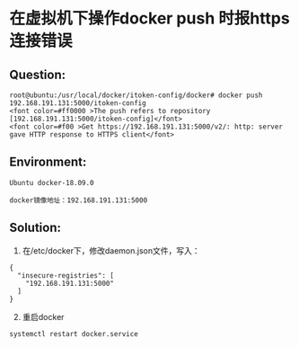 # 在虚拟机下操作docker push <image>时报https连接错误

## Question:

```
root@ubuntu:/usr/local/docker/itoken-config/docker# docker push 192.168.191.131:5000/itoken-config
<font color=#ff0000 >The push refers to repository [192.168.191.131:5000/itoken-config]</font>
<font color=#f00 >Get https://192.168.191.131:5000/v2/: http: server gave HTTP response to HTTPS client</font>
```

## Environment:

`Ubuntu docker-18.09.0`

`docker镜像地址：192.168.191.131:5000`

## Solution:

1. 在/etc/docker下，修改daemon.json文件，写入：
  ```
  {
    "insecure-registries": [
      "192.168.191.131:5000"
    ]
  }
  ```

2. 重启docker

  `systemctl restart docker.service`
